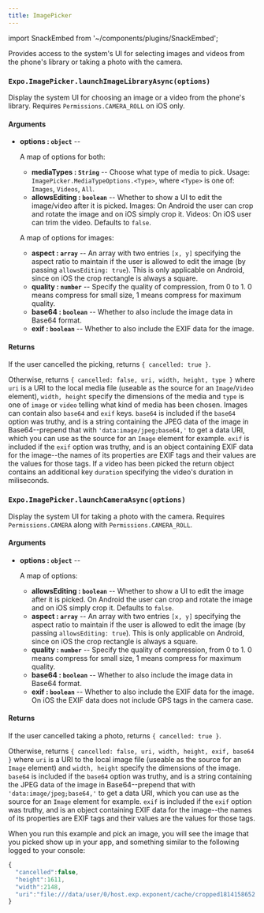 ```yaml
---
title: ImagePicker
---
```


import SnackEmbed from '~/components/plugins/SnackEmbed';

Provides access to the system's UI for selecting images and videos from the phone's library or taking a photo with the camera.

### `Expo.ImagePicker.launchImageLibraryAsync(options)`

Display the system UI for choosing an image or a video from the phone's library. Requires `Permissions.CAMERA_ROLL` on iOS only.

#### Arguments

-   **options : `object`** --

      A map of options for both:

    -   **mediaTypes : `String`** -- Choose what type of media to pick. Usage: `ImagePicker.MediaTypeOptions.<Type>`, where `<Type>` is one of: `Images`, `Videos`, `All`.
    -   **allowsEditing : `boolean`** -- Whether to show a UI to edit the image/video after it is picked. Images: On Android the user can crop and rotate the image and on iOS simply crop it. Videos: On iOS user can trim the video. Defaults to `false`.

      A map of options for images:

    -   **aspect : `array`** -- An array with two entries `[x, y]` specifying the aspect ratio to maintain if the user is allowed to edit the image (by passing `allowsEditing: true`). This is only applicable on Android, since on iOS the crop rectangle is always a square.
    -   **quality : `number`** -- Specify the quality of compression, from 0 to 1. 0 means compress for small size, 1 means compress for maximum quality.
    -   **base64 : `boolean`** -- Whether to also include the image data in Base64 format.
    -   **exif : `boolean`** -- Whether to also include the EXIF data for the image.

#### Returns

If the user cancelled the picking, returns `{ cancelled: true }`.

Otherwise, returns `{ cancelled: false, uri, width, height, type }` where `uri` is a URI to the local media file (useable as the source for an `Image`/`Video` element), `width, height` specify the dimensions of the media and `type` is one of `image` or `video` telling what kind of media has been chosen. Images can contain also `base64` and `exif` keys. `base64` is included if the `base64` option was truthy, and is a string containing the JPEG data of the image in Base64--prepend that with `'data:image/jpeg;base64,'` to get a data URI, which you can use as the source for an `Image` element for example. `exif` is included if the `exif` option was truthy, and is an object containing EXIF data for the image--the names of its properties are EXIF tags and their values are the values for those tags. If a video has been picked the return object contains an additional key `duration` specifying the video's duration in miliseconds.

### `Expo.ImagePicker.launchCameraAsync(options)`

Display the system UI for taking a photo with the camera. Requires `Permissions.CAMERA` along with `Permissions.CAMERA_ROLL`.

#### Arguments

-   **options : `object`** --

      A map of options:

    -   **allowsEditing : `boolean`** -- Whether to show a UI to edit the image after it is picked. On Android the user can crop and rotate the image and on iOS simply crop it. Defaults to `false`.
    -   **aspect : `array`** -- An array with two entries `[x, y]` specifying the aspect ratio to maintain if the user is allowed to edit the image (by passing `allowsEditing: true`). This is only applicable on Android, since on iOS the crop rectangle is always a square.
    -   **quality : `number`** -- Specify the quality of compression, from 0 to 1. 0 means compress for small size, 1 means compress for maximum quality.
    -   **base64 : `boolean`** -- Whether to also include the image data in Base64 format.
    -   **exif : `boolean`** -- Whether to also include the EXIF data for the image. On iOS the EXIF data does not include GPS tags in the camera case.

#### Returns

If the user cancelled taking a photo, returns `{ cancelled: true }`.

Otherwise, returns `{ cancelled: false, uri, width, height, exif, base64 }` where `uri` is a URI to the local image file (useable as the source for an `Image` element) and `width, height` specify the dimensions of the image. `base64` is included if the `base64` option was truthy, and is a string containing the JPEG data of the image in Base64--prepend that with `'data:image/jpeg;base64,'` to get a data URI, which you can use as the source for an `Image` element for example. `exif` is included if the `exif` option was truthy, and is an object containing EXIF data for the image--the names of its properties are EXIF tags and their values are the values for those tags. 

<SnackEmbed snackId="S19Ge5k2g" />

When you run this example and pick an image, you will see the image that you picked show up in your app, and something similar to the following logged to your console:

```javascript
{
  "cancelled":false,
  "height":1611,
  "width":2148,
  "uri":"file:///data/user/0/host.exp.exponent/cache/cropped1814158652.jpg"
}
```
